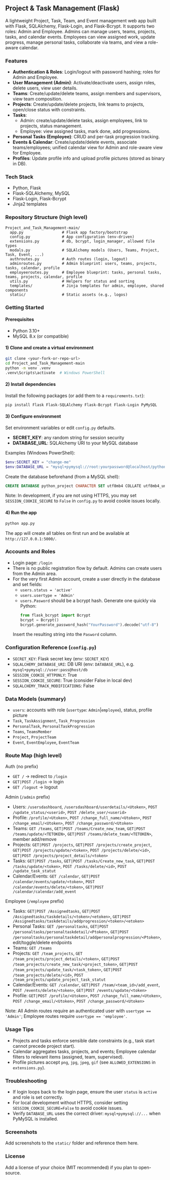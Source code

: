 ## Project & Task Management (Flask)

A lightweight Project, Task, Team, and Event management web app built with Flask, SQLAlchemy, Flask-Login, and Flask-Bcrypt. It supports two roles: Admin and Employee. Admins can manage users, teams, projects, tasks, and calendar events. Employees can view assigned work, update progress, manage personal tasks, collaborate via teams, and view a role-aware calendar.

### Features
- **Authentication & Roles**: Login/logout with password hashing; roles for Admin and Employee.
- **User Management (Admin)**: Activate/deactivate users, assign roles, delete users, view user details.
- **Teams**: Create/update/delete teams, assign members and supervisors, view team composition.
- **Projects**: Create/update/delete projects, link teams to projects, open/close status with constraints.
- **Tasks**:
  - Admin: create/update/delete tasks, assign employees, link to projects, status management.
  - Employee: view assigned tasks, mark done, add progressions.
- **Personal Tasks (Employee)**: CRUD and per-task progression tracking.
- **Events & Calendar**: Create/update/delete events, associate teams/employees; unified calendar view for Admin and role-aware view for Employee.
- **Profiles**: Update profile info and upload profile pictures (stored as binary in DB).

### Tech Stack
- Python, Flask
- Flask-SQLAlchemy, MySQL
- Flask-Login, Flask-Bcrypt
- Jinja2 templates

### Repository Structure (high level)
```
Project_and_Task_Management-main/
  app.py                 # Flask app factory/bootstrap
  config.py              # App configuration (env-driven)
  extensions.py          # db, bcrypt, login_manager, allowed file types
  modals.py              # SQLAlchemy models (Users, Teams, Project, Task, Event, ...)
  authroutes.py          # Auth routes (login, logout)
  adminroutes.py         # Admin blueprint: users, teams, projects, tasks, calendar, profile
  employeeroutes.py      # Employee blueprint: tasks, personal tasks, teams, projects, calendar, profile
  utils.py               # Helpers for status and sorting
  templates/             # Jinja templates for admin, employee, shared components
  static/                # Static assets (e.g., logos)
```

### Getting Started

#### Prerequisites
- Python 3.10+
- MySQL 8.x (or compatible)

#### 1) Clone and create a virtual environment
```bash
git clone <your-fork-or-repo-url>
cd Project_and_Task_Management-main
python -m venv .venv
.venv\Scripts\activate  # Windows PowerShell
```

#### 2) Install dependencies
Install the following packages (or add them to a `requirements.txt`):
```bash
pip install Flask Flask-SQLAlchemy Flask-Bcrypt Flask-Login PyMySQL
```

#### 3) Configure environment
Set environment variables or edit `config.py` defaults.
- **SECRET_KEY**: any random string for session security
- **DATABASE_URL**: SQLAlchemy URI to your MySQL database

Examples (Windows PowerShell):
```powershell
$env:SECRET_KEY = "change-me"
$env:DATABASE_URL = "mysql+pymysql://root:yourpassword@localhost/python_project"
```

Create the database beforehand (from a MySQL shell):
```sql
CREATE DATABASE python_project CHARACTER SET utf8mb4 COLLATE utf8mb4_unicode_ci;
```

Note: In development, if you are not using HTTPS, you may set `SESSION_COOKIE_SECURE` to `False` in `config.py` to avoid cookie issues locally.

#### 4) Run the app
```bash
python app.py
```
The app will create all tables on first run and be available at `http://127.0.0.1:5000/`.

### Accounts and Roles
- Login page: `/login`
- There is no public registration flow by default. Admins can create users from the Admin area.
- For the very first Admin account, create a user directly in the database and set fields:
  - `users.status = 'active'`
  - `users.usertype = 'Admin'`
  - `users.Pasword` should be a bcrypt hash. Generate one quickly via Python:
    ```python
    from flask_bcrypt import Bcrypt
    bcrypt = Bcrypt()
    bcrypt.generate_password_hash("YourPassword").decode("utf-8")
    ```
  Insert the resulting string into the `Pasword` column.

### Configuration Reference (`config.py`)
- `SECRET_KEY`: Flask secret key (env: `SECRET_KEY`)
- `SQLALCHEMY_DATABASE_URI`: DB URI (env: `DATABASE_URL`), e.g. `mysql+pymysql://user:pass@host/db`
- `SESSION_COOKIE_HTTPONLY`: True
- `SESSION_COOKIE_SECURE`: True (consider False in local dev)
- `SQLALCHEMY_TRACK_MODIFICATIONS`: False

### Data Models (summary)
- `users`: accounts with role (`usertype`: `Admin`|`employee`), status, profile picture
- `Task`, `TaskAssignment`, `Task_Progression`
- `PersonalTask`, `PersonalTaskProgression`
- `Teams`, `TeamsMember`
- `Project`, `ProjectTeam`
- `Event`, `EventEmployee`, `EventTeam`

### Route Map (high level)

Auth (no prefix)
- `GET /` → redirect to `/login`
- `GET|POST /login` → login
- `GET /logout` → logout

Admin (`/admin` prefix)
- Users: `/usersdashboard`, `/usersdashboard/userdetails/<Utoken>`, `POST /update_status/<userid>`, `POST /delete_user/<userid>`
- Profile: `/profile/<Utoken>`, `POST /change_full_name/<Utoken>`, `POST /change_email/<Utoken>`, `POST /change_password/<Utoken>`
- Teams: `GET /teams`, `GET|POST /teams/Create_new_team`, `GET|POST /teams/update/<TETOKEN>`, `GET|POST /teams/delete_team/<TETOKEN>`, member add/remove
- Projects: `GET|POST /projects`, `GET|POST /projects/create_project`, `GET|POST /projects/update/<token>`, `POST /projects/delete/<id>`, `GET|POST /projects/project_details/<token>`
- Tasks: `GET|POST /tasks`, `GET|POST /tasks/Create_new_task`, `GET|POST /tasks/update/<token>`, `POST /tasks/delete/<id>`, `POST /update_task_statut`
- Calendar/Events: `GET /calendar`, `GET|POST /calendar/events/update/<token>`, `POST /calendar/events/delete/<token>`, `GET|POST /calendar/calendar/add_event`

Employee (`/employee` prefix)
- Tasks: `GET|POST /Assignedtasks`, `GET|POST /Assignedtasks/taskdetails/<token>/<etoken>`, `GET|POST /Assignedtasks/taskdetails/addprogression/<token>/<etoken>`
- Personal Tasks: `GET /personaltasks`, `GET|POST /personaltasks/personaltaskdetail/<Ptoken>`, `GET|POST /personaltasks/personaltaskdetail/addpersonalprogression/<Ptoken>`, edit/toggle/delete endpoints
- Teams: `GET /teams`
- Projects: `GET /team_projects`, `GET /team_projects/project_details/<token>`, `GET|POST /team_projects/create_new_task/<project_token>`, `GET|POST /team_projects/update_task/<task_token>`, `GET|POST /team_projects/delete/<id>`, `POST /team_projects/update_project_task_statut`
- Calendar/Events: `GET /calendar`, `GET|POST /team/<team_id>/add_event`, `POST /events/delete/<token>`, `GET|POST /events/update/<token>`
- Profile: `GET|POST /profile/<Utoken>`, `POST /change_full_name/<Utoken>`, `POST /change_email/<Utoken>`, `POST /change_password/<Utoken>`

Note: All Admin routes require an authenticated user with `usertype == 'Admin'`; Employee routes require `usertype == 'employee'`.

### Usage Tips
- Projects and tasks enforce sensible date constraints (e.g., task start cannot precede project start).
- Calendar aggregates tasks, projects, and events; Employee calendar filters to relevant items (assigned, team, supervised).
- Profile pictures accept `png`, `jpg`, `jpeg`, `gif` (see `ALLOWED_EXTENSIONS` in `extensions.py`).

### Troubleshooting
- If login loops back to the login page, ensure the user `status` is `active` and role is set correctly.
- For local development without HTTPS, consider setting `SESSION_COOKIE_SECURE=False` to avoid cookie issues.
- Verify `DATABASE_URL` uses the correct driver: `mysql+pymysql://...` when PyMySQL is installed.

### Screenshots
Add screenshots to the `static/` folder and reference them here.

### License
Add a license of your choice (MIT recommended) if you plan to open-source.
